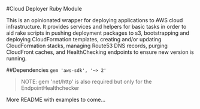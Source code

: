 #Cloud Deployer Ruby Module

This is an opinionated wrapper for deploying applications to AWS cloud infrastructure. It provides services and helpers for basic tasks in order to aid rake scripts in pushing deployment packages to s3, bootstrapping and deploying CloudFormation templates, creating and/or updating CloudFormation stacks, managing Route53 DNS records, purging CloudFront caches, and HealthChecking endpoints to ensure new version is running.

##Dependencies
`gem 'aws-sdk', '~> 2'`

> NOTE: gem 'net/http' is also required but only for the EndpointHealthchecker

More README with examples to come...